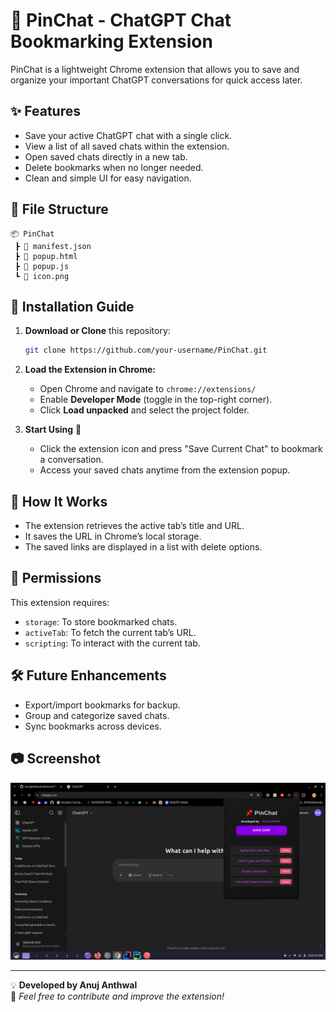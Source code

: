 # 📌 PinChat - ChatGPT Chat Bookmarking Extension

PinChat is a lightweight Chrome extension that allows you to save and organize your important ChatGPT conversations for quick access later.

## ✨ Features
- Save your active ChatGPT chat with a single click.
- View a list of all saved chats within the extension.
- Open saved chats directly in a new tab.
- Delete bookmarks when no longer needed.
- Clean and simple UI for easy navigation.

## 📂 File Structure
```
📦 PinChat
 ┣ 📜 manifest.json
 ┣ 📜 popup.html
 ┣ 📜 popup.js
 ┗ 📜 icon.png
```

## 🚀 Installation Guide
1. **Download or Clone** this repository:
   ```sh
   git clone https://github.com/your-username/PinChat.git
   ```
2. **Load the Extension in Chrome:**
    - Open Chrome and navigate to `chrome://extensions/`
    - Enable **Developer Mode** (toggle in the top-right corner).
    - Click **Load unpacked** and select the project folder.

3. **Start Using** 🎉
    - Click the extension icon and press "Save Current Chat" to bookmark a conversation.
    - Access your saved chats anytime from the extension popup.

## 🔧 How It Works
- The extension retrieves the active tab’s title and URL.
- It saves the URL in Chrome’s local storage.
- The saved links are displayed in a list with delete options.

## 📜 Permissions
This extension requires:
- `storage`: To store bookmarked chats.
- `activeTab`: To fetch the current tab’s URL.
- `scripting`: To interact with the current tab.

## 🛠 Future Enhancements
- Export/import bookmarks for backup.
- Group and categorize saved chats.
- Sync bookmarks across devices.

## 📷 Screenshot
![PinChat UI](Screenshot-from-2025-03-31-09-59-33.png)

---

💡 **Developed by Anuj Anthwal**  
🔗 *Feel free to contribute and improve the extension!*
